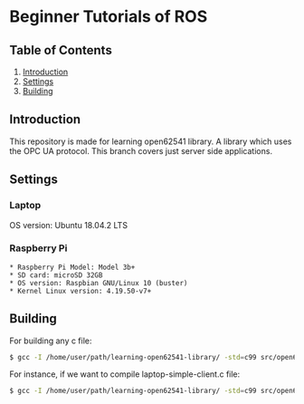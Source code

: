 # Beginner Tutorials of ROS

## Table of Contents
1. [Introduction](#intro)
2. [Settings](#set)
3. [Building](#build)

<a name="intro"></a>
## Introduction

This repository is made for learning open62541 library. A library which uses the OPC UA protocol.
This branch covers just server side applications.

<a name="set"></a>
## Settings

### Laptop

OS version: Ubuntu 18.04.2 LTS

### Raspberry Pi

	* Raspberry Pi Model: Model 3b+
	* SD card: microSD 32GB
	* OS version: Raspbian GNU/Linux 10 (buster)
	* Kernel Linux version: 4.19.50-v7+

<a name="build"></a>
## Building

For building any c file:

```sh
$ gcc -I /home/user/path/learning-open62541-library/ -std=c99 src/open62541.c src/any-file.c
```

For instance, if we want to compile laptop-simple-client.c file:

```sh
$ gcc -I /home/user/path/learning-open62541-library/ -std=c99 src/open62541.c src/laptop-simple-client.c
```


